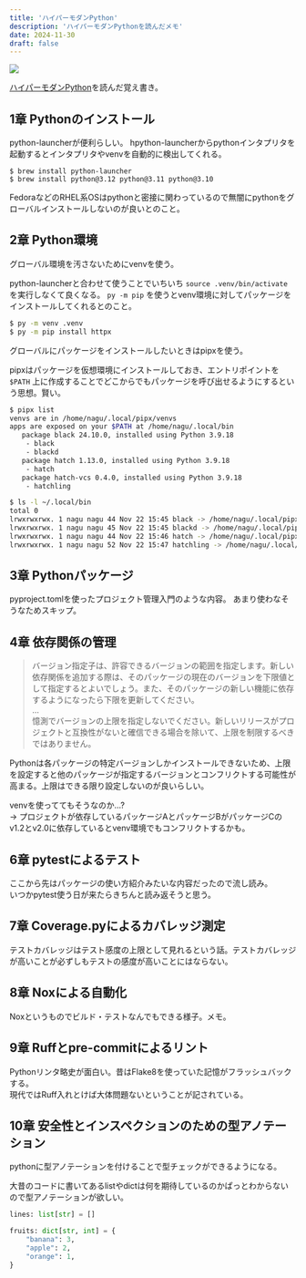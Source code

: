 ```yaml
---
title: 'ハイパーモダンPython'
description: 'ハイパーモダンPythonを読んだメモ'
date: 2024-11-30
draft: false
---
```


![](https://www.oreilly.co.jp/books/images/picture_large978-4-8144-0092-8.jpeg)

[ハイパーモダンPython](https://www.oreilly.co.jp/books/9784814400928/)を読んだ覚え書き。

## 1章 Pythonのインストール

python-launcherが便利らしい。
hpython-launcherからpythonインタプリタを起動するとインタプリタやvenvを自動的に検出してくれる。

```**sh**
$ brew install python-launcher
$ brew install python@3.12 python@3.11 python@3.10
```

FedoraなどのRHEL系OSはpythonと密接に関わっているので無闇にpythonをグローバルインストールしないのが良いとのこと。

## 2章 Python環境

グローバル環境を汚さないためにvenvを使う。

python-launcherと合わせて使うことでいちいち `source .venv/bin/activate` を実行しなくて良くなる。
`py -m pip` を使うとvenv環境に対してパッケージをインストールしてくれるとのこと。

```sh
$ py -m venv .venv
$ py -m pip install httpx
```

グローバルにパッケージをインストールしたいときはpipxを使う。

pipxはパッケージを仮想環境にインストールしておき、エントリポイントを `$PATH` 上に作成することでどこからでもパッケージを呼び出せるようにするという思想。賢い。

```sh
$ pipx list
venvs are in /home/nagu/.local/pipx/venvs
apps are exposed on your $PATH at /home/nagu/.local/bin
   package black 24.10.0, installed using Python 3.9.18
    - black
    - blackd
   package hatch 1.13.0, installed using Python 3.9.18
    - hatch
   package hatch-vcs 0.4.0, installed using Python 3.9.18
    - hatchling

$ ls -l ~/.local/bin
total 0
lrwxrwxrwx. 1 nagu nagu 44 Nov 22 15:45 black -> /home/nagu/.local/pipx/venvs/black/bin/black
lrwxrwxrwx. 1 nagu nagu 45 Nov 22 15:45 blackd -> /home/nagu/.local/pipx/venvs/black/bin/blackd
lrwxrwxrwx. 1 nagu nagu 44 Nov 22 15:46 hatch -> /home/nagu/.local/pipx/venvs/hatch/bin/hatch
lrwxrwxrwx. 1 nagu nagu 52 Nov 22 15:47 hatchling -> /home/nagu/.local/pipx/venvs/hatch-vcs/bin/hatchling
```

## 3章 Pythonパッケージ

pyproject.tomlを使ったプロジェクト管理入門のような内容。
あまり使わなそうなためスキップ。

## 4章 依存関係の管理

> バージョン指定子は、許容できるバージョンの範囲を指定します。新しい依存関係を追加する際は、そのパッケージの現在のバージョンを下限値として指定するとよいでしょう。また、そのパッケージの新しい機能に依存するようになったら下限を更新してください。  
> ...  
> 憶測でバージョンの上限を指定しないでください。新しいリリースがプロジェクトと互換性がないと確信できる場合を除いて、上限を制限するべきではありません。

Pythonは各パッケージの特定バージョンしかインストールできないため、上限を設定すると他のパッケージが指定するバージョンとコンフリクトする可能性が高まる。上限はできる限り設定しないのが良いらしい。

venvを使っててもそうなのか...?  
→ プロジェクトが依存しているパッケージAとパッケージBがパッケージCのv1.2とv2.0に依存しているとvenv環境でもコンフリクトするかも。

## 6章 pytestによるテスト

ここから先はパッケージの使い方紹介みたいな内容だったので流し読み。  
いつかpytest使う日が来たらきちんと読み返そうと思う。

## 7章 Coverage.pyによるカバレッジ測定

テストカバレッジはテスト感度の上限として見れるという話。テストカバレッジが高いことが必ずしもテストの感度が高いことにはならない。

## 8章 Noxによる自動化

Noxというものでビルド・テストなんでもできる様子。メモ。

## 9章 Ruffとpre-commitによるリント

Pythonリンタ略史が面白い。昔はFlake8を使っていた記憶がフラッシュバックする。  
現代ではRuff入れとけば大体問題ないということが記されている。

## 10章 安全性とインスペクションのための型アノテーション

pythonに型アノテーションを付けることで型チェックができるようになる。

大昔のコードに書いてあるlistやdictは何を期待しているのかぱっとわからないので型アノテーションが欲しい。

```py
lines: list[str] = []

fruits: dict[str, int] = {
    "banana": 3,
    "apple": 2,
    "orange": 1,
}
```

